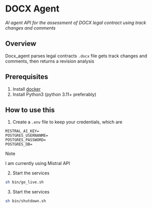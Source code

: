 # DOCX Agent
*AI agent API for the assessment of DOCX legal contract using track changes and comments*


## Overview
Docx_agent parses legal contracts `.docx` file gets track changes and comments, then returns a revision analysis

## Prerequisites
1. Install [docker](https://docs.docker.com/get-started/get-docker/)
2. Install Python3 (python 3.11+ preferably)

## How to use this
1. Create a `.env` file to keep your credentials, which are
```env
MISTRAL_AI_KEY=
POSTGRES_USERNANME=
POSTGRES_PASSWORD=
POSTGRES_DB=
```
> [!Note]
> I am currently using Mistral API
2. Start the services
```sh
sh bin/go_live.sh
```
3. Start the services
```sh
sh bin/shutdown.sh
```


